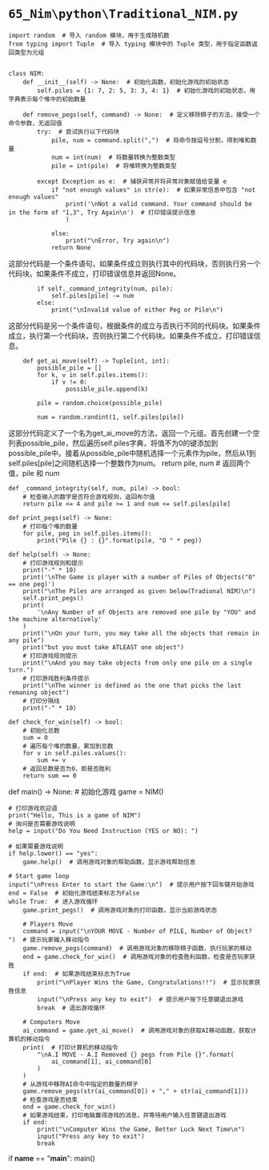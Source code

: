 # `65_Nim\python\Traditional_NIM.py`

```
import random  # 导入 random 模块，用于生成随机数
from typing import Tuple  # 导入 typing 模块中的 Tuple 类型，用于指定函数返回类型为元组


class NIM:
    def __init__(self) -> None:  # 初始化函数，初始化游戏的初始状态
        self.piles = {1: 7, 2: 5, 3: 3, 4: 1}  # 初始化游戏的初始状态，用字典表示每个堆中的初始数量

    def remove_pegs(self, command) -> None:  # 定义移除棋子的方法，接受一个命令参数，无返回值
        try:  # 尝试执行以下代码块
            pile, num = command.split(",")  # 将命令按逗号分割，得到堆和数量
            num = int(num)  # 将数量转换为整数类型
            pile = int(pile)  # 将堆转换为整数类型

        except Exception as e:  # 捕获异常并将异常对象赋值给变量 e
            if "not enough values" in str(e):  # 如果异常信息中包含 "not enough values"
                print('\nNot a valid command. Your command should be in the form of "1,3", Try Again\n')  # 打印错误提示信息
                )

            else:
                print("\nError, Try again\n")
            return None
```
这部分代码是一个条件语句，如果条件成立则执行其中的代码块，否则执行另一个代码块。如果条件不成立，打印错误信息并返回None。

```
        if self._command_integrity(num, pile):
            self.piles[pile] -= num
        else:
            print("\nInvalid value of either Peg or Pile\n")
```
这部分代码是另一个条件语句，根据条件的成立与否执行不同的代码块。如果条件成立，执行第一个代码块，否则执行第二个代码块。如果条件不成立，打印错误信息。

```
    def get_ai_move(self) -> Tuple[int, int]:
        possible_pile = []
        for k, v in self.piles.items():
            if v != 0:
                possible_pile.append(k)

        pile = random.choice(possible_pile)

        num = random.randint(1, self.piles[pile])
```
这部分代码定义了一个名为get_ai_move的方法，返回一个元组。首先创建一个空列表possible_pile，然后遍历self.piles字典，将值不为0的键添加到possible_pile中。接着从possible_pile中随机选择一个元素作为pile，然后从1到self.piles[pile]之间随机选择一个整数作为num。
        return pile, num
        # 返回两个值，pile 和 num

    def _command_integrity(self, num, pile) -> bool:
        # 检查输入的数字是否符合游戏规则，返回布尔值
        return pile <= 4 and pile >= 1 and num <= self.piles[pile]

    def print_pegs(self) -> None:
        # 打印每个堆的数量
        for pile, peg in self.piles.items():
            print("Pile {} : {}".format(pile, "O " * peg))

    def help(self) -> None:
        # 打印游戏规则和提示
        print("-" * 10)
        print('\nThe Game is player with a number of Piles of Objects("O" == one peg)')
        print("\nThe Piles are arranged as given below(Tradional NIM)\n")
        self.print_pegs()
        print(
            '\nAny Number of of Objects are removed one pile by "YOU" and the machine alternatively'
        )
        print("\nOn your turn, you may take all the objects that remain in any pile")
        print("but you must take ATLEAST one object")
        # 打印游戏规则提示
        print("\nAnd you may take objects from only one pile on a single turn.")
        # 打印游戏胜利条件提示
        print("\nThe winner is defined as the one that picks the last remaning object")
        # 打印分隔线
        print("-" * 10)

    def check_for_win(self) -> bool:
        # 初始化总数
        sum = 0
        # 遍历每个堆的数量，累加到总数
        for v in self.piles.values():
            sum += v
        # 返回总数是否为0，即是否胜利
        return sum == 0


def main() -> None:
    # 初始化游戏
    game = NIM()

    # 打印游戏欢迎语
    print("Hello, This is a game of NIM")
    # 询问是否需要游戏说明
    help = input("Do You Need Instruction (YES or NO): ")

    # 如果需要游戏说明
    if help.lower() == "yes":
        game.help()  # 调用游戏对象的帮助函数，显示游戏帮助信息

    # Start game loop
    input("\nPress Enter to start the Game:\n")  # 提示用户按下回车键开始游戏
    end = False  # 初始化游戏结束标志为False
    while True:  # 进入游戏循环
        game.print_pegs()  # 调用游戏对象的打印函数，显示当前游戏状态

        # Players Move
        command = input("\nYOUR MOVE - Number of PILE, Number of Object? ")  # 提示玩家输入移动指令
        game.remove_pegs(command)  # 调用游戏对象的移除棋子函数，执行玩家的移动
        end = game.check_for_win()  # 调用游戏对象的检查胜利函数，检查是否玩家获胜
        if end:  # 如果游戏结束标志为True
            print("\nPlayer Wins the Game, Congratulations!!")  # 显示玩家获胜信息
            input("\nPress any key to exit")  # 提示用户按下任意键退出游戏
            break  # 退出游戏循环

        # Computers Move
        ai_command = game.get_ai_move()  # 调用游戏对象的获取AI移动函数，获取计算机的移动指令
        print(  # 打印计算机的移动指令
            "\nA.I MOVE - A.I Removed {} pegs from Pile {}".format(
                ai_command[1], ai_command[0]
            )
        )
        # 从游戏中移除AI命令中指定的数量的棋子
        game.remove_pegs(str(ai_command[0]) + "," + str(ai_command[1]))
        # 检查游戏是否结束
        end = game.check_for_win()
        # 如果游戏结束，打印电脑赢得游戏的消息，并等待用户输入任意键退出游戏
        if end:
            print("\nComputer Wins the Game, Better Luck Next Time\n")
            input("Press any key to exit")
            break


if __name__ == "__main__":
    main()
```